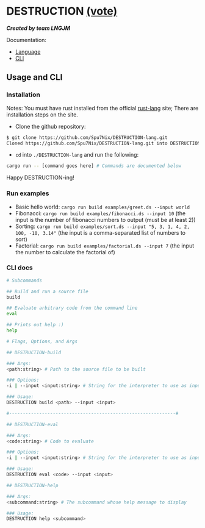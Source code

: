# DESTRUCTION [(vote)](https://github.com/langjam/jam0002/pull/20)

**_Created by team LNGJM_**

Documentation:

- [Language](documentation.md)
- [CLI](#usage-and-cli)

## Usage and CLI

### Installation

Notes: You must have rust installed from the official [rust-lang](https://www.rust-lang.org/tools/install) site; There are installation steps on the site.

- Clone the github repository:

```sh
$ git clone https://github.com/Spu7Nix/DESTRUCTION-lang.git
Cloned https://github.com/Spu7Nix/DESTRUCTION-lang.git into DESTRUCTION-lang
```

- `cd` into `./DESTRUCTION-lang` and run the following:

```sh
cargo run -- [command goes here] # Commands are documented below
```

Happy DESTRUCTION-ing!

### Run examples

- Basic hello world: `cargo run build examples/greet.ds --input world`
- Fibonacci: `cargo run build examples/fibonacci.ds --input 10` (the input is the number of fibonacci numbers to output (must be at least 2))
- Sorting: `cargo run build examples/sort.ds --input "5, 3, 1, 4, 2, 100, -10, 3.14"` (the input is a comma-separated list of numbers to sort)
- Factorial: `cargo run build examples/factorial.ds --input 7` (the input the number to calculate the factorial of)

### CLI docs

```sh
# Subcommands

## Build and run a source file
build

## Evaluate arbitrary code from the command line
eval

## Prints out help :)
help

# Flags, Options, and Args

## DESTRUCTION-build

### Args:
<path:string> # Path to the source file to be built

### Options:
-i | --input <input:string> # String for the interpreter to use as input

### Usage:
DESTRUCTION build <path> --input <input>

#-------------------------------------------------------------#

## DESTRUCTION-eval

### Args:
<code:string> # Code to evaluate

### Options:
-i | --input <input:string> # String for the interpreter to use as input

### Usage:
DESTRUCTION eval <code> --input <input>

## DESTRUCTION-help

### Args:
<subcommand:string> # The subcommand whose help message to display

### Usage:
DESTRUCTION help <subcommand>
```

